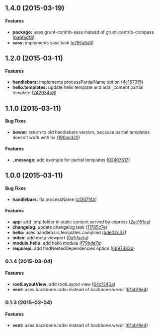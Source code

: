 <a name="1.4.0"></a>
## 1.4.0 (2015-03-19)


#### Features

* **package:** uses grunt-contrib-sass instead of grunt-contrib-compass ([ba6fadf8](https://github.com/kiki-le-singe/marionette-boilerplate/commit/ba6fadf8a5b3b1f3c57e2e20501a98a76cc90da2))
* **sass:** implements sass task ([e797a9a3](https://github.com/kiki-le-singe/marionette-boilerplate/commit/e797a9a3d13332a321cba40f28a164b1c9d3da7b))


<a name="1.2.0"></a>
## 1.2.0 (2015-03-11)


#### Features

* **handlebars:** implements processPartialName option ([4c187315](https://github.com/kiki-le-singe/marionette-boilerplate/commit/4c1873151d962af7fbf8831660a90812d37f90a6))
* **hello.templates:** update hello template and add _content partial template ([242934b9](https://github.com/kiki-le-singe/marionette-boilerplate/commit/242934b98b3c474ef5453d86feb5f939961742c2))


<a name="1.1.0"></a>
## 1.1.0 (2015-03-11)


#### Bug Fixes

* **bower:** return to old handlebars version, because partial templates doesn't work with ha ([190acd20](https://github.com/kiki-le-singe/marionette-boilerplate/commit/190acd2031bbd8468e40bbdabf1ced9f5582b9fe))


#### Features

* **_message:** add exemple for partial templates ([02407617](https://github.com/kiki-le-singe/marionette-boilerplate/commit/02407617814f66430c19326c966636be5bdc9581))


<a name="1.0.0"></a>
## 1.0.0 (2015-03-11)


#### Bug Fixes

* **handlebars:** fix processName ([c5fd7f4b](https://github.com/kiki-le-singe/marionette-boilerplate/commit/c5fd7f4bd3ce3c6b42c82febb5f28c9563074aa5))


#### Features

* **app:** add .tmp folder in static content served by express ([2ae151ca](https://github.com/kiki-le-singe/marionette-boilerplate/commit/2ae151ca07dd673fe21ce61b790c4f8d7b61e1b6))
* **changelog:** update changelog task ([11785c7e](https://github.com/kiki-le-singe/marionette-boilerplate/commit/11785c7eef4c3c8c36488b925527c3914500b883))
* **hello:** uses handlebars templates compiled ([bde02d37](https://github.com/kiki-le-singe/marionette-boilerplate/commit/bde02d37d54f4fcd42c82413429073f664617820))
* **index:** add meta viewport ([0a57acfa](https://github.com/kiki-le-singe/marionette-boilerplate/commit/0a57acfa389fb76546b2f13fbab02e1f74977c30))
* **module.hello:** add hello module ([f79bda7a](https://github.com/kiki-le-singe/marionette-boilerplate/commit/f79bda7aa16a9a519aabfd4961857f96711d4288))
* **requirejs:** add findNestedDependencies option ([6997383b](https://github.com/kiki-le-singe/marionette-boilerplate/commit/6997383b9f6a9a3f804299b061f3f5ea408a1b3f))


<a name="0.1.4"></a>
### 0.1.4 (2015-03-04)


#### Features

* **rootLayoutView:** add rootLayout view ([64cf340a](https://github.com/kiki-le-singe/marionette-boilerplate/commit/64cf340a9b82042ec7ae77680b1d3918097fa0b9))
* **vent:** uses backbone.radio instead of backbone.wreqr ([61bb18e4](https://github.com/kiki-le-singe/marionette-boilerplate/commit/61bb18e4a619930932b98deb9d830162a27e9234))


<a name="0.1.3"></a>
### 0.1.3 (2015-03-04)


#### Features

* **vent:** uses backbone.radio instead of backbone.wreqr ([61bb18e4](https://github.com/kiki-le-singe/marionette-boilerplate/commit/61bb18e4a619930932b98deb9d830162a27e9234))
